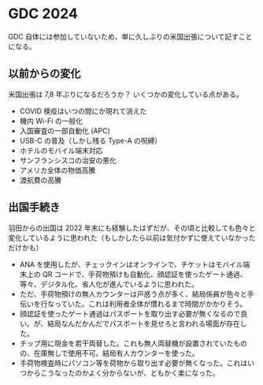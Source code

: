 # GDC 2024

GDC 自体には参加していないため、単に久しぶりの米国出張について記すことになる。

## 以前からの変化

米国出張は 7,8 年ぶりになるだろうか？ いくつかの変化している点がある。

- COVID 検疫はいつの間にか現れて消えた
- 機内 Wi-Fi の一般化
- 入国審査の一部自動化 (APC)
- USB-C の普及（しかし残る Type-A の呪縛）
- ホテルのモバイル端末対応
- サンフランシスコの治安の悪化
- アメリカ全体の物価高騰
- 渡航費の高騰

## 出国手続き

羽田からの出国は 2022 年末にも経験したはずだが、その頃と比較しても色々と変化しているように思われた（もしかしたら以前は気付かずに使えていなかっただけかも）

- ANA を使用したが、チェックインはオンラインで、チケットはモバイル端末上の QR コードで、手荷物預けも自動化、顔認証を使ったゲート通過、等々、デジタル化、省人化が進んでいるように思われた。
- ただ、手荷物預けの無人カウンターは戸惑う点が多く、結局係員が色々と手伝いを行なっていた。これは利用者全体が慣れるまで時間がかかりそう。
- 顔認証を使ったゲート通過はパスポートを取り出す必要が無くなるので良い。が、結局なんだかんだでパスポートを見せろと言われる場面が存在した。
- チップ用に現金を若干両替した。これも無人両替機が設置されていたものの、在庫無しで使用不可。結局有人カウンターを使った。
- 手荷物検査時にパソコン等を荷物から取り出す必要が無くなった。これはいつからこうなったのかよく分からないが、ともかく楽になった。
